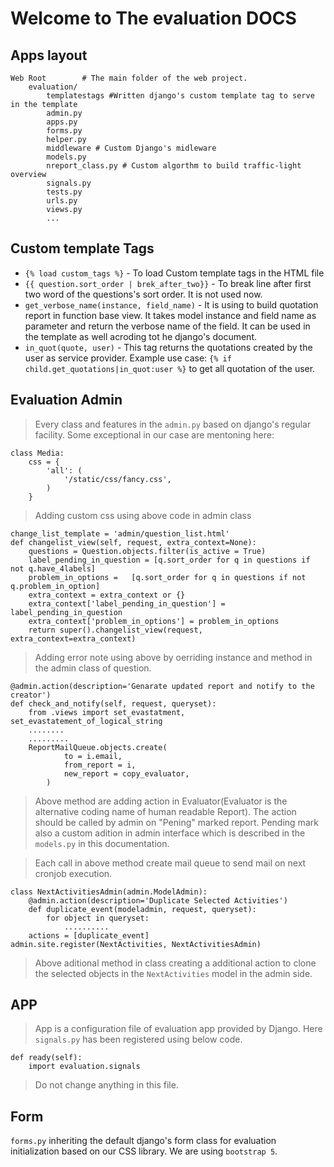 # Welcome to The evaluation DOCS

## Apps layout

    Web Root        # The main folder of the web project.
        evaluation/
            templatestags #Written django's custom template tag to serve in the template
            admin.py
            apps.py
            forms.py
            helper.py  
            middleware # Custom Django's midleware  
            models.py
            nreport_class.py # Custom algorthm to build traffic-light overview
            signals.py
            tests.py
            urls.py
            views.py
            ...       

## Custom template Tags 

* `{% load custom_tags %}` - To load Custom template tags in the HTML file
* `{{ question.sort_order | brek_after_two}}` - To break line after first two word of the questions's sort order. It is not used now.
* `get_verbose_name(instance, field_name)` - It is using to build quotation report in function base view. It takes model instance and field name as parameter and return the verbose name of the field. It can be used in the template as well acroding tot he django's document.
* `in_quot(quote, user)` - This tag returns the quotations created by the user as service provider. Example use case: `{% if child.get_quotations|in_quot:user %}` to get all quotation of the user.

## Evaluation Admin

> Every class and features in the `admin.py` based on django's regular facility. Some exceptional in our case are mentoning here:

    class Media:
        css = {
            'all': (
                '/static/css/fancy.css',
            )
        } 

> Adding custom css using above code in admin class 

    change_list_template = 'admin/question_list.html'
    def changelist_view(self, request, extra_context=None):        
        questions = Question.objects.filter(is_active = True)
        label_pending_in_question = [q.sort_order for q in questions if not q.have_4labels]  
        problem_in_options =   [q.sort_order for q in questions if not q.problem_in_option]       
        extra_context = extra_context or {}
        extra_context['label_pending_in_question'] = label_pending_in_question
        extra_context['problem_in_options'] = problem_in_options        
        return super().changelist_view(request, extra_context=extra_context)  

> Adding error note using above by oerriding instance and method in the admin class of question.

    @admin.action(description='Genarate updated report and notify to the creator')
    def check_and_notify(self, request, queryset):
        from .views import set_evastatment, set_evastatement_of_logical_string
        ........
        .........
        ReportMailQueue.objects.create(
                to = i.email,
                from_report = i,
                new_report = copy_evaluator,
            )   

> Above method are adding action in Evaluator(Evaluator is the alternative coding name of human readable Report). The action should be called by admin on "Pening" marked report. Pending mark also a custom adition in admin interface which is described in the `models.py` in this documentation.

> Each call in above method create mail queue to send mail on next cronjob execution.


    class NextActivitiesAdmin(admin.ModelAdmin):  
        @admin.action(description='Duplicate Selected Activities')
        def duplicate_event(modeladmin, request, queryset):
            for object in queryset:
                ..........         
        actions = [duplicate_event]
    admin.site.register(NextActivities, NextActivitiesAdmin)
> Above aditional method in class creating a additional action to clone the selected objects in the `NextActivities` model in the admin side.


## APP

> App is a configuration file of evaluation app provided by Django. Here `signals.py` has been registered using below code. 

    def ready(self):
        import evaluation.signals

> Do not change anything in this file.


## Form

`forms.py` inheriting the default django's form class for evaluation initialization based on our CSS library. We are using `bootstrap 5`.